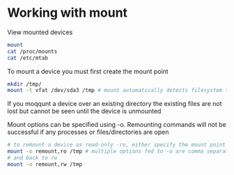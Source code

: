 # Working with mount

View mounted devices

```sh
mount
cat /proc/mounts
cat /etc/mtab
```

To mount a device you must first create the mount point

```sh
mkdir /tmp/
mount -t vfat /dev/sda3 /tmp # mount automatically detects filesystem type, but you may need to specify on occassion using -t
```

If you moqqunt a device over an existing directory the existing files are not lost but cannot be seen until the device is unmounted

Mount options can be specified using -o.  Remounting commands will not be successful if any processes or files/directories are open

```sh
# to remount a device as read-only -ro, either specify the mount point or device both is not necessary
mount -o remount,ro /tmp # multiple options fed to -o are comma separated ','
# and back to rw
mount -o remount,rw /tmp
```
